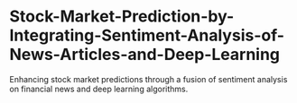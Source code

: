 # Stock-Market-Prediction-by-Integrating-Sentiment-Analysis-of-News-Articles-and-Deep-Learning
Enhancing stock market predictions through a fusion of sentiment analysis on financial news and deep learning algorithms.
